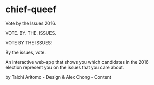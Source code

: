 # chief-queef
Vote by the Issues 2016.

VOTE.
BY.
THE.
ISSUES.

VOTE BY THE ISSUES!

By the issues, vote.

An interactive web-app that shows you which candidates in the 2016 election represent you on the issues that you care about.

by Taichi Aritomo - Design
 & Alex Chong     - Content
